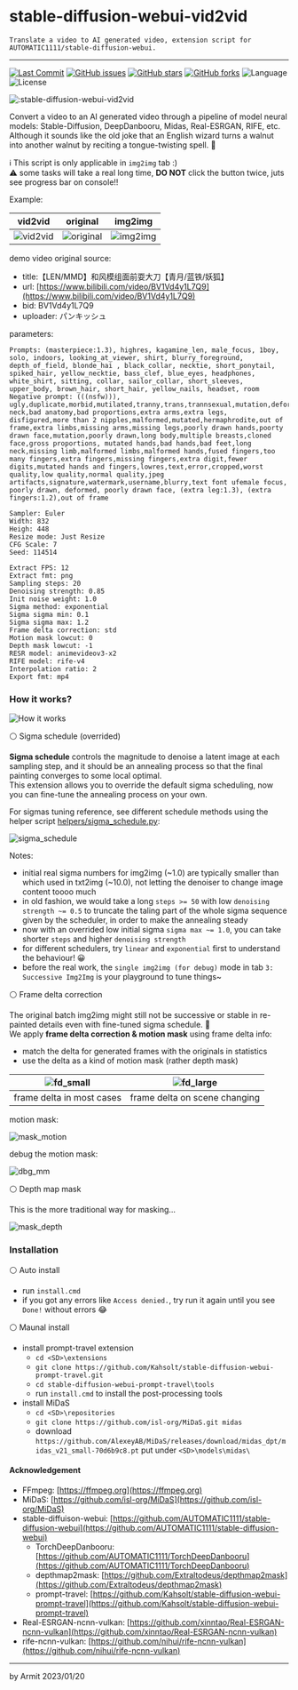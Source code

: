 # stable-diffusion-webui-vid2vid

    Translate a video to AI generated video, extension script for AUTOMATIC1111/stable-diffusion-webui.

----

<p align="left">
  <a href="https://github.com/Kahsolt/stable-diffusion-webui-vid2vid/commits"><img alt="Last Commit" src="https://img.shields.io/github/last-commit/Kahsolt/stable-diffusion-webui-vid2vid"></a>
  <a href="https://github.com/Kahsolt/stable-diffusion-webui-vid2vid/issues"><img alt="GitHub issues" src="https://img.shields.io/github/issues/Kahsolt/stable-diffusion-webui-vid2vid"></a>
  <a href="https://github.com/Kahsolt/stable-diffusion-webui-vid2vid/stargazers"><img alt="GitHub stars" src="https://img.shields.io/github/stars/Kahsolt/stable-diffusion-webui-vid2vid"></a>
  <a href="https://github.com/Kahsolt/stable-diffusion-webui-vid2vid/network"><img alt="GitHub forks" src="https://img.shields.io/github/forks/Kahsolt/stable-diffusion-webui-vid2vid"></a>
  <img alt="Language" src="https://img.shields.io/github/languages/top/Kahsolt/stable-diffusion-webui-vid2vid">
  <img alt="License" src="https://img.shields.io/github/license/Kahsolt/stable-diffusion-webui-vid2vid">
  <br/>
</p>

![:stable-diffusion-webui-vid2vid](https://count.getloli.com/get/@:stable-diffusion-webui-vid2vid)

Convert a video to an AI generated video through a pipeline of model neural models: Stable-Diffusion, DeepDanbooru, Midas, Real-ESRGAN, RIFE, etc.  
Although it sounds like the old joke that an English wizard turns a walnut into another walnut by reciting a tongue-twisting spell. 🤣  

ℹ This script is only applicable in `img2img` tab :)  
⚠ some tasks will take a real long time, **DO NOT** click the button twice, juts see progress bar on console!!


Example: 

| vid2vid | original | img2img |
| :-: | :-: | :-: |
| ![vid2vid](img/v2v.gif) | ![original](img/original.gif) | ![img2img](img/i2i.gif) |

demo video original source:

  - title:【LEN/MMD】和风模组面前耍大刀【青月/蓝铁/妖狐】
  - url: [https://www.bilibili.com/video/BV1Vd4y1L7Q9](https://www.bilibili.com/video/BV1Vd4y1L7Q9)
  - bid: BV1Vd4y1L7Q9
  - uploader: パンキッシュ

parameters:

```
Prompts: (masterpiece:1.3), highres, kagamine_len, male_focus, 1boy, solo, indoors, looking_at_viewer, shirt, blurry_foreground, depth_of_field, blonde_hai , black_collar, necktie, short_ponytail, spiked_hair, yellow_necktie, bass_clef, blue_eyes, headphones, white_shirt, sitting, collar, sailor_collar, short_sleeves, upper_body, brown_hair, short_hair, yellow_nails, headset, room
Negative prompt: (((nsfw))), ugly,duplicate,morbid,mutilated,tranny,trans,trannsexual,mutation,deformed,long neck,bad anatomy,bad proportions,extra arms,extra legs, disfigured,more than 2 nipples,malformed,mutated,hermaphrodite,out of frame,extra limbs,missing arms,missing legs,poorly drawn hands,poorty drawn face,mutation,poorly drawn,long body,multiple breasts,cloned face,gross proportions, mutated hands,bad hands,bad feet,long neck,missing limb,malformed limbs,malformed hands,fused fingers,too many fingers,extra fingers,missing fingers,extra digit,fewer digits,mutated hands and fingers,lowres,text,error,cropped,worst quality,low quality,normal quality,jpeg artifacts,signature,watermark,username,blurry,text font ufemale focus, poorly drawn, deformed, poorly drawn face, (extra leg:1.3), (extra fingers:1.2),out of frame

Sampler: Euler
Width: 832
Heigh: 448
Resize mode: Just Resize
CFG Scale: 7
Seed: 114514

Extract FPS: 12
Extract fmt: png
Sampling steps: 20
Denoising strength: 0.85
Init noise weight: 1.0
Sigma method: exponential
Sigma sigma min: 0.1
Sigma sigma max: 1.2
Frame delta correction: std
Motion mask lowcut: 0
Depth mask lowcut: -1
RESR model: animevideov3-x2
RIFE model: rife-v4
Interpolation ratio: 2
Export fmt: mp4
```


### How it works?

![How it works](img/How%20it%20works.png)

⚪ Sigma schedule (overrided)

**Sigma schedule** controls the magnitude to denoise a latent image at each sampling step, and it should be an annealing process so that the final painting converges to some local optimal.  
This extension allows you to override the default sigma scheduling, now you can fine-tune the annealing process on your own.  

For sigmas tuning reference, see different schedule methods using the helper script [helpers/sigma_schedule.py](helpers/sigma_schedule.py):

![sigma_schedule](img/sigma_schedule.png)

Notes:

  - initial real sigma numbers for img2img (~1.0) are typically smaller than which used in txt2img (~10.0), not letting the denoiser to change image content toooo much
  - in old fashion, we would take a long `steps >= 50` with low `denoising strength ~= 0.5` to truncate the taling part of the whole sigma sequence given by the scheduler, in order to make the annealing steady
  - now with an overrided low initial sigma `sigma max ~= 1.0`, you can take shorter `steps` and higher `denoising strength`
  - for different schedulers, try `linear` and `exponential` first to understand the behaviour! 😀
  - before the real work, the `single img2img (for debug)` mode in tab `3: Successive Img2Img` is your playground to tune things~

⚪ Frame delta correction

The original batch img2img might still not be successive or stable in re-painted details even with fine-tuned sigma schedule. 🤔  
We apply **frame delta correction & motion mask** using frame delta info:  

- match the delta for generated frames with the originals in statistics
- use the delta as a kind of motion mask (rather depth mask)

| ![fd_small](img/fd_small.png) | ![fd_large](img/fd_large.png) |
| :-: | :-: |
| frame delta in most cases | frame delta on scene changing |

motion mask:

![mask_motion](img/mask_motion.png)

debug the motion mask:

![dbg_mm](img/dbg_mm.png)


⚪ Depth map mask

This is the more traditional way for masking...

![mask_depth](img/mask_depth.png)


### Installation

⚪ Auto install

- run `install.cmd`
- if you got any errors like `Access denied.`, try run it again until you see `Done!` without errors 😂

⚪ Maunal install

- install prompt-travel extension
  - `cd <SD>\extensions`
  - `git clone https://github.com/Kahsolt/stable-diffusion-webui-prompt-travel.git`
  - `cd stable-diffusion-webui-prompt-travel\tools`
  - run `install.cmd` to install the post-processing tools
- install MiDaS
  - `cd <SD>\repositories`
  - `git clone https://github.com/isl-org/MiDaS.git midas`
  - download `https://github.com/AlexeyAB/MiDaS/releases/download/midas_dpt/midas_v21_small-70d6b9c8.pt` put under `<SD>\models\midas\`


#### Acknowledgement

- FFmpeg: [https://ffmpeg.org](https://ffmpeg.org)
- MiDaS: [https://github.com/isl-org/MiDaS](https://github.com/isl-org/MiDaS)
- stable-diffuison-webui: [https://github.com/AUTOMATIC1111/stable-diffusion-webui](https://github.com/AUTOMATIC1111/stable-diffusion-webui)
  - TorchDeepDanbooru: [https://github.com/AUTOMATIC1111/TorchDeepDanbooru](https://github.com/AUTOMATIC1111/TorchDeepDanbooru)
  - depthmap2mask: [https://github.com/Extraltodeus/depthmap2mask](https://github.com/Extraltodeus/depthmap2mask)
  - prompt-travel: [https://github.com/Kahsolt/stable-diffusion-webui-prompt-travel](https://github.com/Kahsolt/stable-diffusion-webui-prompt-travel)
- Real-ESRGAN-ncnn-vulkan: [https://github.com/xinntao/Real-ESRGAN-ncnn-vulkan](https://github.com/xinntao/Real-ESRGAN-ncnn-vulkan)
- rife-ncnn-vulkan: [https://github.com/nihui/rife-ncnn-vulkan](https://github.com/nihui/rife-ncnn-vulkan)

----

by Armit
2023/01/20 
